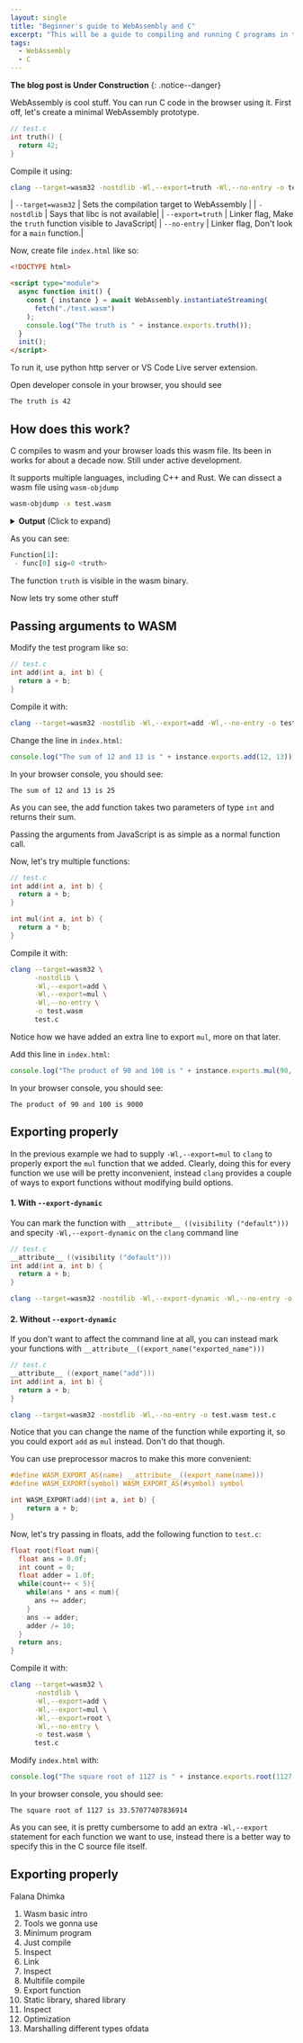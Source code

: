 ```yaml
---
layout: single
title: "Beginner's guide to WebAssembly and C"
excerpt: "This will be a guide to compiling and running C programs in the browser using wasm"
tags:
  - WebAssembly
  - C
---
```


**The blog post is Under Construction**
{: .notice--danger}

WebAssembly is cool stuff. You can run C code in the browser using it.
First off, let's create a minimal WebAssembly prototype.


```c
// test.c
int truth() {
  return 42;
}
```

Compile it using:
```sh
clang --target=wasm32 -nostdlib -Wl,--export=truth -Wl,--no-entry -o test.wasm test.c
```

| `--target=wasm32` | Sets the compilation target to WebAssembly |
| `-nostdlib`       | Says that libc is not available|
| `--export=truth`  | Linker flag, Make the `truth` function visible to JavaScript|
| `--no-entry`      | Linker flag, Don't look for a `main` function.|


Now, create file `index.html` like so:
```html
<!DOCTYPE html>

<script type="module">
  async function init() {
    const { instance } = await WebAssembly.instantiateStreaming(
      fetch("./test.wasm")
    );
    console.log("The truth is " + instance.exports.truth());
  }
  init();
</script>
```

To run it, use python http server or VS Code Live server extension.

Open developer console in your browser, you should see

```The truth is 42```


## How does this work?
C compiles to wasm and your browser loads this wasm file. Its been in works for about a decade now. Still under active development. 

It supports multiple languages, including C++ and Rust. We can dissect a wasm file using `wasm-objdump` 

```bash
wasm-objdump -x test.wasm
```

<details>
<summary markdown="span">
<strong>Output</strong> (Click to expand)
</summary>

```python
test.wasm:      file format wasm 0x1

Section Details:

Type[1]:
 - type[0] () -> i32
Function[1]:
 - func[0] sig=0 <truth>
Memory[1]:
 - memory[0] pages: initial=2
Global[1]:
 - global[0] i32 mutable=1 <__stack_pointer> - init i32=66560
Export[2]:
 - memory[0] -> "memory"
 - func[0] <truth> -> "truth"
Code[1]:
 - func[0] size=11 <truth>
Custom:
 - name: "name"
 - func[0] <truth>
 - global[0] <__stack_pointer>
Custom:
 - name: "producers"
Custom:
 - name: "target_features"
  - [+] mutable-globals
  - [+] sign-ext
```
</details>


As you can see:
```python
Function[1]:
 - func[0] sig=0 <truth>
```

The function `truth` is visible in the wasm binary.

Now lets try some other stuff

## Passing arguments to WASM
Modify the test program like so:

```c
// test.c
int add(int a, int b) {
  return a + b;
}
```

Compile it with:
```sh
clang --target=wasm32 -nostdlib -Wl,--export=add -Wl,--no-entry -o test.wasm test.c
```

Change the line in `index.html`:

```javascript
console.log("The sum of 12 and 13 is " + instance.exports.add(12, 13));
```

In your browser console, you should see:

```The sum of 12 and 13 is 25```

As you can see, the add function takes two parameters of type `int` and returns their sum.

Passing the arguments from JavaScript is as simple as a normal function call.

Now, let's try multiple functions:


```c
// test.c
int add(int a, int b) {
  return a + b;
}

int mul(int a, int b) {
  return a * b;
}
```

Compile it with:
```sh
clang --target=wasm32 \
      -nostdlib \
      -Wl,--export=add \
      -Wl,--export=mul \
      -Wl,--no-entry \
      -o test.wasm 
      test.c
```
Notice how we have added an extra line to export `mul`, more on that later.

Add this line in `index.html`:

```javascript
console.log("The product of 90 and 100 is " + instance.exports.mul(90, 100));
```

In your browser console, you should see:

```The product of 90 and 100 is 9000```

## Exporting properly
In the previous example we had to supply `-Wl,--export=mul` to `clang` to properly export the `mul` function that we added.
Clearly, doing this for every function we use will be pretty inconvenient, instead `clang` provides a couple of ways to export functions
without modifying build options.

#### 1. With `--export-dynamic`
You can mark the function with  `__attribute__ ((visibility ("default")))` and specity `-Wl,--export-dynamic` on the `clang` command line

```c
// test.c
__attribute__ ((visibility ("default")))
int add(int a, int b) {
  return a + b;
}
```

```sh
clang --target=wasm32 -nostdlib -Wl,--export-dynamic -Wl,--no-entry -o test.wasm test.c
```

#### 2. Without `--export-dynamic`
If you don't want to affect the command line at all, you can instead mark your functions with `__attribute__((export_name("exported_name")))`

```c
// test.c
__attribute__ ((export_name("add")))
int add(int a, int b) {
  return a + b;
}
```

```sh
clang --target=wasm32 -nostdlib -Wl,--no-entry -o test.wasm test.c
```

Notice that you can change the name of the function while exporting it, so you could export `add` as `mul` instead. Don't do that though.

You can use preprocessor macros to make this more convenient:

```c
#define WASM_EXPORT_AS(name) __attribute__((export_name(name)))
#define WASM_EXPORT(symbol) WASM_EXPORT_AS(#symbol) symbol

int WASM_EXPORT(add)(int a, int b) {
    return a + b;
}
```

Now, let's try passing in floats, add the following function to `test.c`:
```c
float root(float num){
  float ans = 0.0f;
  int count = 0;
  float adder = 1.0f;
  while(count++ < 5){
    while(ans * ans < num){
      ans += adder;
    }
    ans -= adder;
    adder /= 10;
  }
  return ans;
}
```

Compile it with:
```sh
clang --target=wasm32 \
      -nostdlib \
      -Wl,--export=add \
      -Wl,--export=mul \
      -Wl,--export=root \
      -Wl,--no-entry \
      -o test.wasm \
      test.c
```

Modify `index.html` with:
```javascript
console.log("The square root of 1127 is " + instance.exports.root(1127.0));
```

In your browser console, you should see:

```The square root of 1127 is 33.57077407836914```

As you can see, it is pretty cumbersome to add an extra `-Wl,--export` statement for each function we want to use, instead there is a better way to specify this in the C source file itself.

## Exporting properly

Falana Dhimka

1. Wasm basic intro
2. Tools we gonna use
3. Minimum program
4. Just compile
5. Inspect
6. Link
7. Inspect
8. Multifile compile
9. Export function
10. Static library, shared library
11. Inspect
12. Optimization
13. Marshalling different types ofdata
